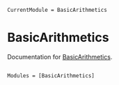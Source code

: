 ```@meta
CurrentModule = BasicArithmetics
```

# BasicArithmetics

Documentation for [BasicArithmetics](https://github.com/jeananness/BasicArithmetics.jl).

```@index
```

```@autodocs
Modules = [BasicArithmetics]
```

